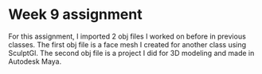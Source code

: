 # Week 9 assignment

For this assignment, I imported 2 obj files I worked on before in previous classes. The first obj file is a face mesh I created for another class using SculptGl. The second obj file is a project I did for 3D modeling and made in Autodesk Maya.
